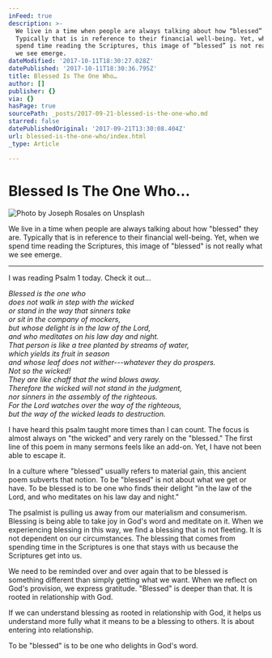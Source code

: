 ```yaml
---
inFeed: true
description: >-
  We live in a time when people are always talking about how “blessed” they are.
  Typically that is in reference to their financial well-being. Yet, when we
  spend time reading the Scriptures, this image of “blessed” is not really what
  we see emerge.
dateModified: '2017-10-11T18:30:27.028Z'
datePublished: '2017-10-11T18:30:36.795Z'
title: Blessed Is The One Who…
author: []
publisher: {}
via: {}
hasPage: true
sourcePath: _posts/2017-09-21-blessed-is-the-one-who.md
starred: false
datePublishedOriginal: '2017-09-21T13:30:08.404Z'
url: blessed-is-the-one-who/index.html
_type: Article

---
```

# Blessed Is The One Who...
![Photo by Joseph Rosales on Unsplash](https://imgflo.herokuapp.com/graph/2b2431f8e7ba7b0/f61f807b066bacb29d07dd118ca80dfa/croprotate.jpg?cropheight=3647&cropwidth=4721&degrees=0&input=https%3A%2F%2Fthe-grid-user-content.s3-us-west-2.amazonaws.com%2F759f0e40-e1f9-444c-bff2-1bff5694c5ba.jpg&x=0&y=0)

We live in a time when people are always talking about how "blessed" they are. Typically that is in reference to their financial well-being. Yet, when we spend time reading the Scriptures, this image of "blessed" is not really what we see emerge.

---

I was reading Psalm 1 today. Check it out...

_Blessed is the one who   
does not walk in step with the wicked  
or stand in the way that sinners take  
or sit in the company of mockers,  
but whose delight is in the law of the Lord,  
and who meditates on his law day and night.  
That person is like a tree planted by streams of water,  
which yields its fruit in season  
and whose leaf does not wither---whatever they do prospers.  
Not so the wicked!  
They are like chaff that the wind blows away.  
Therefore the wicked will not stand in the judgment,  
nor sinners in the assembly of the righteous.  
For the Lord watches over the way of the righteous,  
but the way of the wicked leads to destruction._

I have heard this psalm taught more times than I can count. The focus is almost always on "the wicked" and very rarely on the "blessed." The first line of this poem in many sermons feels like an add-on. Yet, I have not been able to escape it. 

In a culture where "blessed" usually refers to material gain, this ancient poem subverts that notion. To be "blessed" is not about what we get or have. To be blessed is to be one who finds their delight "in the law of the Lord, and who meditates on his law day and night." 

The psalmist is pulling us away from our materialism and consumerism. Blessing is being able to take joy in God's word and meditate on it. When we experiencing blessing in this way, we find a blessing that is not fleeting. It is not dependent on our circumstances. The blessing that comes from spending time in the Scriptures is one that stays with us because the Scriptures get into us. 

We need to be reminded over and over again that to be blessed is something different than simply getting what we want. When we reflect on God's provision, we express gratitude. "Blessed" is deeper than that. It is rooted in relationship with God. 

If we can understand blessing as rooted in relationship with God, it helps us understand more fully what it means to be a blessing to others. It is about entering into relationship. 

To be "blessed" is to be one who delights in God's word.